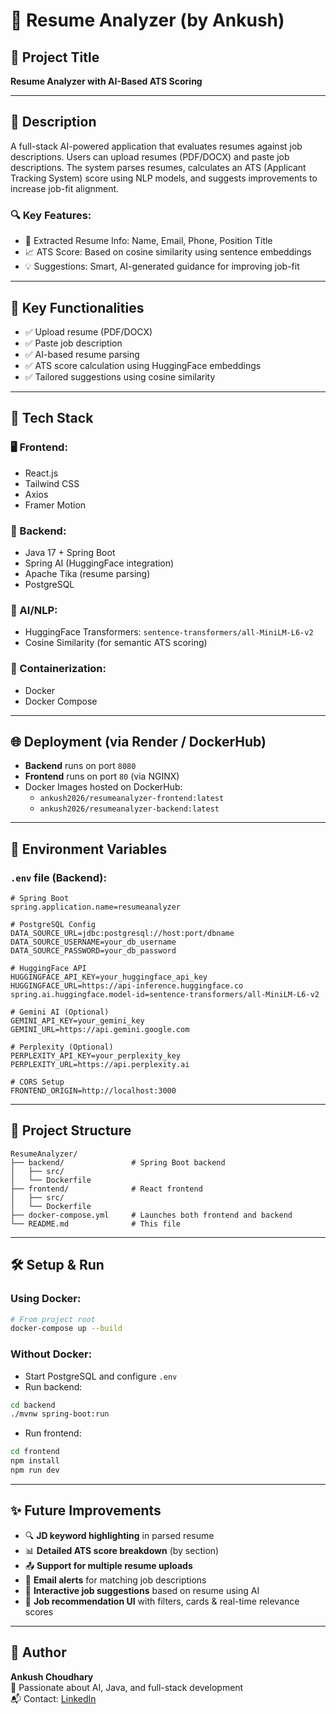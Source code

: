 # 🧠 Resume Analyzer (by Ankush)

## 🌟 Project Title
**Resume Analyzer with AI-Based ATS Scoring**

---

## 📄 Description

A full-stack AI-powered application that evaluates resumes against job descriptions. Users can upload resumes (PDF/DOCX) and paste job descriptions. The system parses resumes, calculates an ATS (Applicant Tracking System) score using NLP models, and suggests improvements to increase job-fit alignment.

### 🔍 Key Features:
- 📌 Extracted Resume Info: Name, Email, Phone, Position Title
- 📈 ATS Score: Based on cosine similarity using sentence embeddings
- 💡 Suggestions: Smart, AI-generated guidance for improving job-fit

---

## 🚀 Key Functionalities

- ✅ Upload resume (PDF/DOCX)
- ✅ Paste job description
- ✅ AI-based resume parsing
- ✅ ATS score calculation using HuggingFace embeddings
- ✅ Tailored suggestions using cosine similarity

---

## 🧱 Tech Stack

### 🖥️ Frontend:
- React.js
- Tailwind CSS
- Axios
- Framer Motion

### 🧩 Backend:
- Java 17 + Spring Boot
- Spring AI (HuggingFace integration)
- Apache Tika (resume parsing)
- PostgreSQL

### 🤖 AI/NLP:
- HuggingFace Transformers: `sentence-transformers/all-MiniLM-L6-v2`
- Cosine Similarity (for semantic ATS scoring)

### 🐳 Containerization:
- Docker
- Docker Compose

---

## 🌐 Deployment (via Render / DockerHub)

- **Backend** runs on port `8080`
- **Frontend** runs on port `80` (via NGINX)
- Docker Images hosted on DockerHub:
    - `ankush2026/resumeanalyzer-frontend:latest`
    - `ankush2026/resumeanalyzer-backend:latest`

---

## 🔐 Environment Variables

### `.env` file (Backend):
```env
# Spring Boot
spring.application.name=resumeanalyzer

# PostgreSQL Config
DATA_SOURCE_URL=jdbc:postgresql://host:port/dbname
DATA_SOURCE_USERNAME=your_db_username
DATA_SOURCE_PASSWORD=your_db_password

# HuggingFace API
HUGGINGFACE_API_KEY=your_huggingface_api_key
HUGGINGFACE_URL=https://api-inference.huggingface.co
spring.ai.huggingface.model-id=sentence-transformers/all-MiniLM-L6-v2

# Gemini AI (Optional)
GEMINI_API_KEY=your_gemini_key
GEMINI_URL=https://api.gemini.google.com

# Perplexity (Optional)
PERPLEXITY_API_KEY=your_perplexity_key
PERPLEXITY_URL=https://api.perplexity.ai

# CORS Setup
FRONTEND_ORIGIN=http://localhost:3000
```

---

## 📂 Project Structure

```
ResumeAnalyzer/
├── backend/               # Spring Boot backend
│   ├── src/
│   └── Dockerfile
├── frontend/              # React frontend
│   ├── src/
│   └── Dockerfile
├── docker-compose.yml     # Launches both frontend and backend
└── README.md              # This file
```

---

## 🛠️ Setup & Run

### Using Docker:
```bash
# From project root
docker-compose up --build
```

### Without Docker:
- Start PostgreSQL and configure `.env`
- Run backend:
```bash
cd backend
./mvnw spring-boot:run
```
- Run frontend:
```bash
cd frontend
npm install
npm run dev
```

---

## ✨ Future Improvements

- 🔍 **JD keyword highlighting** in parsed resume
- 📊 **Detailed ATS score breakdown** (by section)
- 📤 **Support for multiple resume uploads**
- 📧 **Email alerts** for matching job descriptions
- 🧠 **Interactive job suggestions** based on resume using AI
- 💼 **Job recommendation UI** with filters, cards & real-time relevance scores

---

## 👤 Author

**Ankush Choudhary**  
🚀 Passionate about AI, Java, and full-stack development  
📬 Contact: [LinkedIn](https://www.linkedin.com/in/ankush-choudhary-a3ab4a190/) 
